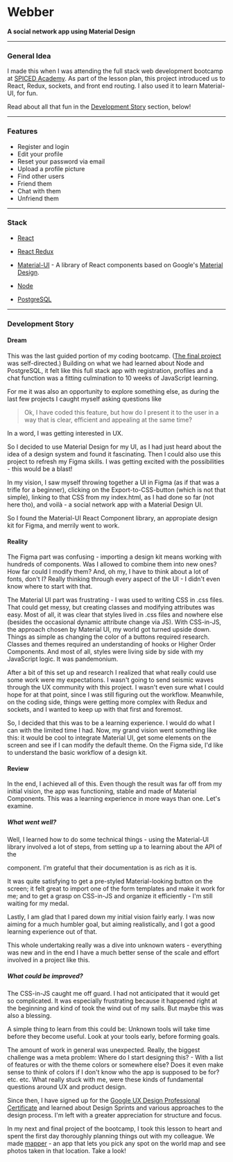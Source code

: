 # Webber

**A social network app using Material Design**

---

### General Idea

I made this when I was attending the full stack web development bootcamp at [SPICED Academy](https://www.spiced-academy.com/en). As part of the lesson plan, this project introduced us to React, Redux, sockets, and front end routing. I also used it to learn Material-UI, for fun.

Read about all that fun in the [Development Story](#development-story) section, below!

---

### Features

*   Register and login 
*   Edit your profile
*   Reset your password via email
*   Upload a profile picture 
*   Find other users
*   Friend them
*   Chat with them
*   Unfriend them

---

### Stack

*   [React](https://reactjs.org/)
*   [React Redux](https://react-redux.js.org/)
*   [Material-UI](https://material-ui.com/) - A library of React components based on Google's [Material Design](https://material.io/).

*   [Node](https://nodejs.org/en/about/)
*   [PostgreSQL](https://www.postgresql.org/about/)

---

<a id="development-story"> </a>

### Development Story

#### Dream

This was the last guided portion of my coding bootcamp. ([The final project](https://github.com/Return180bpm/imagerouter) was self-directed.) Building on what we had learned about Node and PostgreSQL, it felt like this full stack app with registration, profiles and a chat function was a fitting culmination to 10 weeks of JavaScript learning.

For me it was also an opportunity to explore something else, as during the last few projects I caught myself asking questions like

>   Ok, I have coded this feature, but how do I present it to the user in a way that is clear, efficient and appealing at the same time?

In a word, I was getting interested in UX.    

So I decided to use Material Design for my UI, as I had just heard about the idea of a design system and found it fascinating. Then I could also use this project to refresh my Figma skills. I was getting excited with the possibilities - this would be a blast!

In my vision, I saw myself throwing together a UI in Figma (as if that was a trifle for a beginner), clicking on the Export-to-CSS-button (which is not that simple), linking to that CSS from my index.html, as I had done so far (not here tho), and voilà - a social network app with a Material Design UI. 

So I found the Material-UI React Component library, an appropiate design kit for Figma, and merrily went to work. 

#### Reality

The Figma part was confusing - importing a design kit means working with hundreds of components. Was I allowed to combine them into new ones? How far could I modify them? And, oh my, I have to think about a lot of fonts, don't I? Really thinking through every aspect of the UI - I didn't even know where to start with that. 

The Material UI part was frustrating - I was used to writing CSS in .css files. That could get messy, but creating classes and modifying attributes was easy. Most of all, it was clear that styles lived in .css files and nowhere else (besides the occasional dynamic attribute change via JS). With CSS-in-JS, the approach chosen by Material UI, my world got turned upside down. Things as simple as changing the color of a buttons required research. Classes and themes required an understanding of hooks or Higher Order Components. And most of all, styles were living side by side with my JavaScript logic. It was pandemonium.

After a bit of this set up and research I realized that what really could use some work were my expectations. I wasn't going to send seismic waves through the UX community with this project. I wasn't even sure what I could hope for at that point, since I was still figuring out the workflow. Meanwhile, on the coding side, things were getting more complex with Redux and sockets, and I wanted to keep up with that first and foremost. 

So, I decided that this was to be a learning experience. I would do what I can with the limited time I had. Now, my grand vision went something like this: it would be cool to integrate Material UI, get some elements on the screen and see if I can modify the default theme. On the Figma side, I'd like to understand the basic workflow of a design kit.

#### Review

In the end, I achieved all of this. Even though the result was far off from my initial vision, the app was functioning, stable and made of Material Components. This was a learning experience in more ways than one. Let's examine. 

##### *What went well?*

Well, I learned how to do some technical things - using the Material-UI library involved a lot of steps, from setting up a <ThemeProvider> to learning about the API of the <form> component. I'm grateful that their documentation is as rich as it is. 

It was quite satisfying to get a pre-styled Material-looking button on the screen; it felt great to import one of the form templates and make it work for me; and to get a grasp on CSS-in-JS and organize it efficiently - I'm still waiting for my medal.

Lastly, I am glad that I pared down my initial vision fairly early. I was now aiming for a much humbler goal, but aiming realistically, and I got a good learning experience out of that. 

This whole undertaking really was a dive into unknown waters - everything was new and in the end I have a much better sense of the scale and effort involved in a project like this. 

##### *What could be improved?*

The CSS-in-JS caught me off guard. I had not anticipated that it would get so complicated. It was especially frustrating because it happened right at the beginning and kind of took the wind out of my sails. But maybe this was also a blessing. 

A simple thing to learn from this could be: Unknown tools will take time before they become useful. Look at your tools early, before forming goals.  

The amount of work in general was unexpected. Really, the biggest challenge was a meta problem: Where do I start designing this? -  With a list of features or with the theme colors or somewhere else? Does it even make sense to think of colors if I don't know who the app is supposed to be for? etc. etc. What really stuck with me, were these kinds of fundamental questions around UX and product design. 

Since then, I have signed up for the [Google UX Design Professional Certificate](https://www.coursera.org/professional-certificates/google-ux-design) and learned about Design Sprints and various approaches to the design process. I'm left with a greater appreciation for structure and focus. 

In my next and final project of the bootcamp, I took this lesson to heart and spent the first day thoroughly planning things out with my colleague. We made [mapper](https://github.com/Return180bpm/imagerouter)  - an app that lets you pick any spot on the world map and see photos taken in that location. Take a look!
